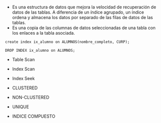 
- Es una estructura de datos que mejora la velocidad de recuperación de datos de las tablas. A diferencia de un índice agrupado, un índice ordena y almacena los datos por separado de las filas de datos de las tablas.
- Es una copia de las columnas de datos seleccionadas de una tabla con los enlaces a la tabla asociada.

```
create index ix_alumno on ALUMNOS(nombre_completo, CURP);

DROP INDEX ix_alumno on ALUMNOS;
```

- Table Scan
- Index Scan
- Index Seek

- CLUSTERED
- NON-CLUSTERED
- UNIQUE
- INDICE COMPUESTO